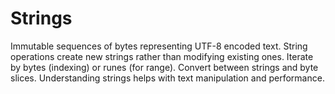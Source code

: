 # Strings

Immutable sequences of bytes representing UTF-8 encoded text. String operations create new strings rather than modifying existing ones. Iterate by bytes (indexing) or runes (for range). Convert between strings and byte slices. Understanding strings helps with text manipulation and performance.